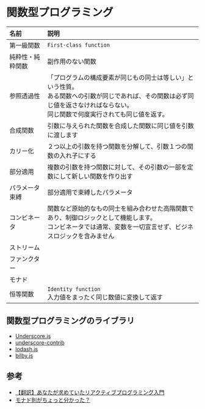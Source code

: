 # 関数型プログラミング

|名前|説明|
|:-|:-|
|第一級関数|`First-class function`|
|純粋性・純粋関数|副作用のない関数|
|参照透過性|「プログラムの構成要素が同じもの同士は等しい」という性質。<br>ある関数への引数が同じであれば、その関数は必ず同じ値を返さなければならない。<br>同じ関数で何度実行されても同じ値を返す。|
|合成関数|引数に与えられた関数を合成した関数に同じ値を引数に渡します|
|カリー化|２つ以上の引数を持つ関数を分解して、引数１つの関数の入れ子にする|
|部分適用|複数の引数を持つ関数に対して、その引数の一部を定数にして新しい関数を作り出す|
|パラメータ束縛|部分適用で束縛したパラメータ|
|コンビネータ|関数など原始的なもの同士を組み合わせた高階関数であり、制御ロジックとして機能します。<br>コンビネータでは通常、変数を一切宣言せず、ビジネスロジックを含みません|
|ストリーム||
|ファンクター||
|モナド||
|恒等関数|`Identity function` <br>入力値をまったく同じ数値に変換して返す|

## 関数型プログラミングのライブラリ
- [Underscore.js](http://underscorejs.org/)
- [underscore-contrib](https://github.com/documentcloud/underscore-contrib)
- [lodash.js](https://lodash.com/)
- [bilby.js](https://github.com/puffnfresh/bilby.js)

## 参考
- [【翻訳】あなたが求めていたリアクティブプログラミング入門](http://ninjinkun.hatenablog.com/entry/introrxja)
- [モナド則がちょっと分かった？](https://qiita.com/7shi/items/547b6137d7a3c482fe68)
